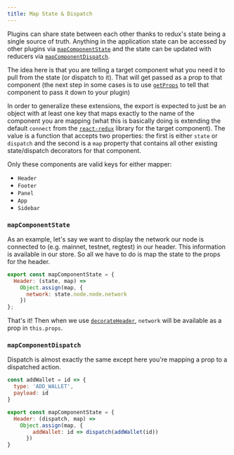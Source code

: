 ```yaml
---
title: Map State & Dispatch
---
```


Plugins can share state between each other thanks to redux's state being a single source of truth. Anything in the application state can be accessed by other plugins via [`mapComponentState`](#mapComponentState) and the state can be updated with reducers via [`mapComponentDispatch`](#mapComponentDispatch).

The idea here is that you are telling a target component what you need it to pull from the state (or dispatch to it). That will get passed as a prop to that component (the next step in some cases is to use [`getProps`](/docs/api_get_props.html) to tell that component to pass it down to your plugin)

In order to generalize these extensions, the export is expected to just be an object with at least one key that maps exactly to the name of the component you are mapping (what this is basically doing is extending the default `connect` from the [`react-redux`](https://github.com/reactjs/react-redux/blob/master/docs/api.md#connectmapstatetoprops-mapdispatchtoprops-mergeprops-options) library for the target component). The value is a function that accepts two properties: the first is either `state` or `dispatch` and the second is a `map` property that contains all other existing state/dispatch decorators for that component.

Only these components are valid keys for either mapper:
- `Header`
- `Footer`
- `Panel`
- `App`
- `Sidebar`

### `mapComponentState`
As an example, let's say we want to display the network our node is connected to (e.g. mainnet, testnet, regtest) in our header. This information is available in our store. So all we have to do is map the state to the props for the header.

``` javascript
export const mapComponentState = {
  Header: (state, map) =>
    Object.assign(map, {
      network: state.node.node.network
    })
};
```

That's it! Then when we use [`decorateHeader`](/docs/api_decorate.html#decorateHeader), `network` will be available as a prop in `this.props`.

### `mapComponentDispatch`
Dispatch is almost exactly the same except here you're mapping a prop to a dispatched action.

``` javascript
const addWallet = id => {
  type: 'ADD_WALLET',
  payload: id
}

export const mapComponentState = {
  Header: (dispatch, map) =>
    Object.assign(map, {
        addWallet: id => dispatch(addWallet(id))
      })
}
```